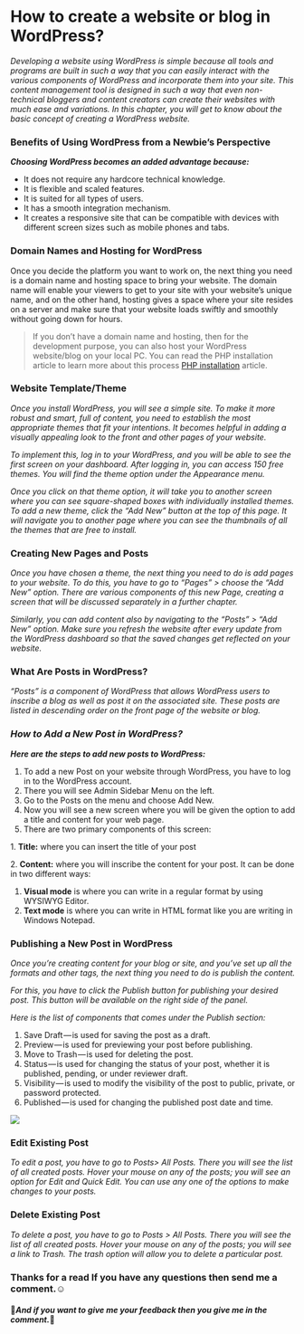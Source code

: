 # How to create a website or blog in WordPress?

*Developing a website using WordPress is simple because all tools and programs are built in such a way that you can easily interact with the various components of WordPress and incorporate them into your site. This content management tool is designed in such a way that even non-technical bloggers and content creators can create their websites with much ease and variations. In this chapter, you will get to know about the basic concept of creating a WordPress website.*

### Benefits of Using WordPress from a Newbie’s Perspective

***Choosing WordPress becomes an added advantage because:***

*   It does not require any hardcore technical knowledge.
*   It is flexible and scaled features.
*   It is suited for all types of users.
*   It has a smooth integration mechanism.
*   It creates a responsive site that can be compatible with devices with different screen sizes such as mobile phones and tabs.

### Domain Names and Hosting for WordPress

Once you decide the platform you want to work on, the next thing you need is a domain name and hosting space to bring your website. The domain name will enable your viewers to get to your site with your website’s unique name, and on the other hand, hosting gives a space where your site resides on a server and make sure that your website loads swiftly and smoothly without going down for hours.

> If you don’t have a domain name and hosting, then for the development purpose, you can also host your WordPress website/blog on your local PC. You can read the PHP installation article to learn more about this process [PHP installation](https://www.w3schools.in/php/install/) article.

### Website Template/Theme

*Once you install WordPress, you will see a simple site. To make it more robust and smart, full of content, you need to establish the most appropriate themes that fit your intentions. It becomes helpful in adding a visually appealing look to the front and other pages of your website.*

*To implement this, log in to your WordPress, and you will be able to see the first screen on your dashboard. After logging in, you can access 150 free themes. You will find the theme option under the Appearance menu.*

*Once you click on that theme option, it will take you to another screen where you can see square-shaped boxes with individually installed themes. To add a new theme, click the “Add New” button at the top of this page. It will navigate you to another page where you can see the thumbnails of all the themes that are free to install.*

### Creating New Pages and Posts

*Once you have chosen a theme, the next thing you need to do is add pages to your website. To do this, you have to go to “Pages” > choose the “Add New” option. There are various components of this new Page, creating a screen that will be discussed separately in a further chapter.*

*Similarly, you can add content also by navigating to the “Posts” > “Add New” option. Make sure you refresh the website after every update from the WordPress dashboard so that the saved changes get reflected on your website.*

### What Are Posts in WordPress?

*“Posts” is a component of WordPress that allows WordPress users to inscribe a blog as well as post it on the associated site. These posts are listed in descending order on the front page of the website or blog.*

### *How to Add a New Post in WordPress?*

***Here are the steps to add new posts to WordPress:***

1.  To add a new Post on your website through WordPress, you have to log in to the WordPress account.
2.  There you will see Admin Sidebar Menu on the left.
3.  Go to the Posts on the menu and choose Add New.
4.  Now you will see a new screen where you will be given the option to add a title and content for your web page.
5.  There are two primary components of this screen:

1\. **Title:** where you can insert the title of your post

2\. **Content:** where you will inscribe the content for your post. It can be done in two different ways:

1.  **Visual mode** is where you can write in a regular format by using WYSIWYG Editor.
2.  **Text mode** is where you can write in HTML format like you are writing in Windows Notepad.

### Publishing a New Post in WordPress

*Once you’re creating content for your blog or site, and you’ve set up all the formats and other tags, the next thing you need to do is publish the content.*

*For this, you have to click the Publish button for publishing your desired post. This button will be available on the right side of the panel.*

*Here is the list of components that comes under the Publish section:*

1.  Save Draft — is used for saving the post as a draft.
2.  Preview — is used for previewing your post before publishing.
3.  Move to Trash — is used for deleting the post.
4.  Status — is used for changing the status of your post, whether it is published, pending, or under reviewer draft.
5.  Visibility — is used to modify the visibility of the post to public, private, or password protected.
6.  Published — is used for changing the published post date and time.

![](https://cdn.hashnode.com/res/hashnode/image/upload/v1671949193184/IvKm09D7s.webp)

### Edit Existing Post

*To edit a post, you have to go to Posts> All Posts. There you will see the list of all created posts. Hover your mouse on any of the posts; you will see an option for Edit and Quick Edit. You can use any one of the options to make changes to your posts.*

### Delete Existing Post

*To delete a post, you have to go to Posts > All Posts. There you will see the list of all created posts. Hover your mouse on any of the posts; you will see a link to Trash. The trash option will allow you to delete a particular post.*

### Thanks for a read If you have any questions then send me a comment.☺️

#### 💞***And if you want to give me your feedback then you give me in the comment.***💖